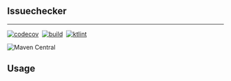 ## Issuechecker
___

[![codecov](https://codecov.io/gh/usefulness/issuechecker/branch/master/graph/badge.svg)](https://codecov.io/gh/usefulness/issuechecker)
&nbsp;[![build](https://github.com/usefulness/issuechecker/actions/workflows/default.yml/badge.svg)](https://github.com/usefulness/issuechecker/actions/workflows/default.yml)
&nbsp;[![ktlint](https://img.shields.io/badge/code%20style-%E2%9D%A4-FF4081.svg)](https://ktlint.github.io/)

![Maven Central](https://img.shields.io/maven-central/v/com.github.usefulness/issuechecker?style=plastic)


## Usage 
